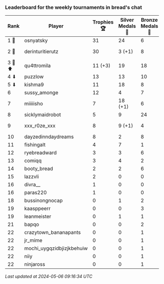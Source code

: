 ### Leaderboard for the weekly tournaments in bread's chat
| Rank | Player | Trophies 🏆 | Silver Medals 🥈 | Bronze Medals 🥉 | Points |
|------|--------|-------------|------------------|------------------|--------|
| 1 🥇 | osnyatsky | 31 | 24 | 6 | 120.0 |
| 2 🥈 | derinturitierutz | 30 | 3 (+1) | 8 | 97.0 (+1.0) |
| 3 🥉 ⬆| qu4ttromila | 11 (+3) | 19 | 18 | 61.0 (+9.0) |
| 4 ⬇| puzzlow | 13 | 13 | 10 | 57.0 |
| 5 ⬇| kishma9 | 11 | 18 | 8 | 55.0 |
| 6 | sussy_amonge | 12 | 4 | 7 | 43.5 |
| 7 | miiiiisho | 7 | 18 (+1) | 6 | 42.0 (+1.0) |
| 8 | sicklymaidrobot | 5 | 9 | 24 | 36.0 |
| 9 | xxx_r0ze_xxx | 8 | 9 (+1) | 4 | 35.0 (+1.0) |
| 10 | dayzedinndaydreams | 8 | 2 | 8 | 30.0 |
| 11 | fishingalt | 4 | 7 | 1 | 19.5 |
| 12 | ryebreadward | 3 | 3 | 6 | 15.0 |
| 13 | comiqq | 3 | 4 | 2 | 14.0 |
| 14 | booty_bread | 2 | 2 | 6 | 11.0 |
| 15 | lazzvli | 2 | 0 | 0 | 6.0 |
| 16 | divra__ | 1 | 0 | 0 | 3.0 |
| 16 | paras220 | 1 | 0 | 0 | 3.0 |
| 18 | bussinongnocap | 0 | 1 | 2 | 2.0 |
| 19 | kaasppeerr | 0 | 0 | 3 | 1.5 |
| 19 | leanmeister | 0 | 1 | 1 | 1.5 |
| 21 | bapqo | 0 | 0 | 2 | 1.0 |
| 22 | crazytown_bananapants | 0 | 0 | 1 | 0.5 |
| 22 | jr_mime | 0 | 0 | 1 | 0.5 |
| 22 | mochi_uygqzidbjizjkbehuiw | 0 | 0 | 1 | 0.5 |
| 22 | niiy | 0 | 0 | 1 | 0.5 |
| 22 | ninjaross | 0 | 0 | 1 | 0.5 |

_Last updated at 2024-05-06 09:16:34 UTC_